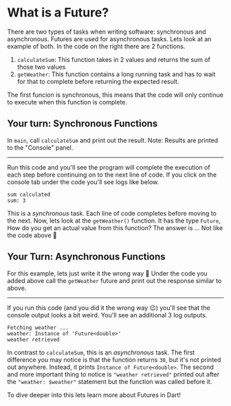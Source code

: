 # What is a Future?

There are two types of tasks when writing software: synchronous and asynchronous. Futures are used for asynchronous tasks. Lets look at an example of both. In the code on the right there are 2 functions. 

1. `calculateSum`: This function takes in 2 values and returns the sum of those two values
2. `getWeather`: This function contains a long running task and has to wait for that to complete before returning the expected result.

The first funcion is synchronous, this means that the code will only continue to execute when this function is complete. 

<!-- Two headings with exactly the same content was a little confusing. I added a little more to each "Your Turn" heading to make it clearer to me what each section covers -->
## Your turn: Synchronous Functions

In `main`, call `calculateSum` and print out the result. Note: Results are printed to the "Console" panel.

---

Run this code and you'll see the program will complete the execution of each step before continuing on to the next line of code. If you click on the console tab under the code you'll see logs like below.

```
sum calculated
sum: 3
```

This is a *synchronous* task. Each line of code completes before moving to the next. Now, lets look at the `getWeather()` function. It has the type `Future`, How do you get an actual value from this function? The answer is ... Not like the code above 🤯 

## Your Turn: Asynchronous Functions

For this example, lets just write it the wrong way 🙈 Under the code you added above call the `getWeather` future and print out the response similar to above. 

---

If you run this code (and you did it the wrong way 😉) you'll see that the console output looks a bit weird. You'll see an additional 3 log outputs.

```
Fetching weather ...
weather: Instance of 'Future<double>'
weather retrieved
```

<!-- where is this "weather: $weather" statement? Ah -- it's in the solution. I might avoid this part of the explanation, or not assume the readers solution is exactly the same as yours. My solution did not introduce a variable called "weather", I just did `print(getWeather('Berlin'));` -->
In contrast to `calculateSum`, this is an *asynchronous* task. The first difference you may notice is that the function returns `30`, but it's not printed out anywhere. Instead, it prints `Instance of Future<double>`. The second and more important thing to notice is `"weather retrieved"` printed out after the `"weather: $weather"` statement but the function was called before it. 

To dive deeper into this lets learn more about Futures in Dart!